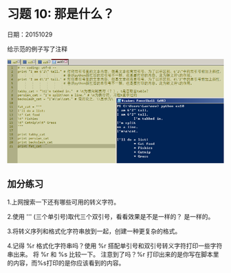 # 习题 10: 那是什么？

日期：20151029

给示范的例子写了注释

![](ex101.png)

## 加分练习

1.上网搜索一下还有哪些可用的转义字符。

2.使用 ''' (三个单引号)取代三个双引号，看看效果是不是一样的？    是一样的。

3.将转义序列和格式化字符串放到一起，创建一种更复杂的格式。

4.记得 %r 格式化字符串吗？使用 %r 搭配单引号和双引号转义字符打印一些字符串出来。 将 %r 和 %s 比较一下。 注意到了吗？%r 打印出来的是你写在脚本里的内容，而%s打印的是你应该看到的内容。